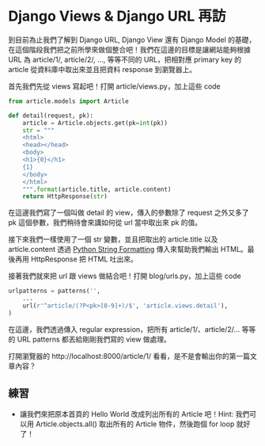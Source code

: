 # Django Views & Django URL 再訪

到目前為止我們了解到 Django URL, Django View 還有 Django Model 的基礎，在這個階段我們把之前所學來做個整合吧！我們在這邊的目標是讓網站能夠根據 URL 為 article/1/, article/2/, ..., 等等不同的 URL，把相對應 primary key 的 article 從資料庫中取出來並且把資料 response 到瀏覽器上。

首先我們先從 views 寫起吧！打開 article/views.py，加上這些 code

```python
from article.models import Article

def detail(request, pk):
    article = Article.objects.get(pk=int(pk))
    str = """
    <html>
    <head></head>
    <body>
    <h1>{0}</h1>
    {1}
    </body>
    </html>
    """.format(article.title, article.content)
    return HttpResponse(str)
```

在這邊我們寫了一個叫做 detail 的 view，傳入的參數除了 request 之外又多了 pk 這個參數，我們稍待會來講如何從 url 當中取出來 pk 的值。

接下來我們一樣使用了一個 str 變數，並且把取出的 article.title 以及 article.content 透過 [Python String Formatting](https://docs.python.org/2/library/stdtypes.html#string-formatting) 傳入來幫助我們輸出 HTML。最後再用 HttpResponse 把 HTML 吐出來。

接著我們就來把 url 跟 views 做結合吧！打開 blog/urls.py，加上這些 code

```python
urlpatterns = patterns('',
    ...
    url(r'^article/(?P<pk>[0-9]+)/$', 'article.views.detail'),
)
```

在這邊，我們透過傳入 regular expression，把所有 article/1/、article/2/... 等等的 URL patterns 都丟給剛剛我們寫的 view 做處理。

打開瀏覽器的 http://localhost:8000/article/1/ 看看，是不是會輸出你的第一篇文章內容？

## 練習

* 讓我們來把原本首頁的 Hello World 改成列出所有的 Article 吧！Hint: 我們可以用 Article.objects.all() 取出所有的 Article 物件，然後跑個 for loop 就好了！
